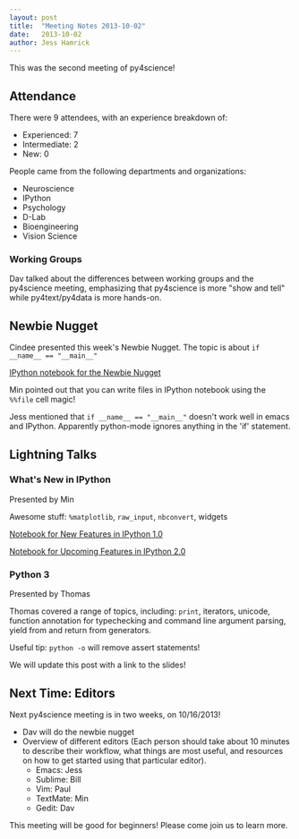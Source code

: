 ```yaml
---
layout: post
title:  "Meeting Notes 2013-10-02" 
date:   2013-10-02
author: Jess Hamrick
---
```


This was the second meeting of py4science!

## Attendance

There were 9 attendees, with an experience breakdown of:

* Experienced: 7
* Intermediate: 2
* New: 0

People came from the following departments and organizations:

* Neuroscience
* IPython
* Psychology
* D-Lab
* Bioengineering
* Vision Science

### Working Groups

Dav talked about the differences between working groups and the py4science meeting, emphasizing that py4science is more "show and tell" while py4text/py4data is more hands-on.

## Newbie Nugget

Cindee presented this week's Newbie Nugget. The topic is about `if __name__ == "__main__"`

[IPython notebook for the Newbie Nugget]()

Min pointed out that you can write files in IPython notebook using the
`%%file` cell magic!

Jess mentioned that `if __name__ == "__main__"` doesn't work well in emacs and IPython. Apparently python-mode ignores anything in the 'if' statement.

## Lightning Talks

### What's New in IPython

Presented by Min

Awesome stuff: `%matplotlib`, `raw_input`, `nbconvert`, widgets

[Notebook for New Features in IPython 1.0](https://github.com/minrk/py4science-notebooks/blob/master/What's%20new%20in%201.0.ipynb)

[Notebook for Upcoming Features in IPython 2.0](https://github.com/minrk/py4science-notebooks/blob/master/Coming%20in%202.0.ipynb)

### Python 3

Presented by Thomas

Thomas covered a range of topics, including: `print`, iterators, unicode, function annotation for
typechecking and command line argument parsing, yield from and return from generators.

Useful tip: `python -o` will remove assert statements!

We will update this post with a link to the slides! 


## Next Time: Editors

Next py4science meeting is in two weeks, on 10/16/2013!

* Dav will do the newbie nugget
* Overview of different editors (Each person should take about 10 minutes to describe their workflow, what things are most useful, and resources on how to get started using that particular editor).
  * Emacs: Jess
  * Sublime: Bill
  * Vim: Paul
  * TextMate: Min
  * Gedit: Dav

This meeting will be good for beginners! Please come join us to learn more. 